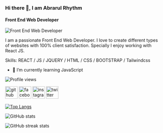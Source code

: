 ### Hi there 👋, I am Abrarul Rhythm
#### Front End Web Developer
![Front End Web Developer](https://scontent.fbzl4-1.fna.fbcdn.net/v/t39.30808-6/329924139_506315001471696_3455584900523753985_n.jpg?_nc_cat=106&ccb=1-7&_nc_sid=730e14&_nc_ohc=6OfHXuNLvpAAX9cjCrh&_nc_ht=scontent.fbzl4-1.fna&oh=00_AfBuEDKxtswy08F63v_xX1H9GQQeB6s4u4HvZFhvfk_uQg&oe=6440F7BA)

I am a passionate Front End Web Developer. I love to create different types of websites with 100% client satisfaction. Specially I enjoy working with React JS.

Skills: REACT / JS / JQUERY / HTML / CSS / BOOTSTRAP / Tailwindcss
 
- 🌱 I’m currently learning JavaScript 

![Profile views](https://gpvc.arturio.dev/AbrarulRhythm)  


[<img src='https://cdn.jsdelivr.net/npm/simple-icons@3.0.1/icons/github.svg' alt='github' height='40'>](https://github.com/AbrarulRhythm)  [<img src='https://cdn.jsdelivr.net/npm/simple-icons@3.0.1/icons/facebook.svg' alt='facebook' height='40'>](https://www.facebook.com/AbrarulRhythm1991)  [<img src='https://cdn.jsdelivr.net/npm/simple-icons@3.0.1/icons/instagram.svg' alt='instagram' height='40'>](https://www.instagram.com/abrarulrhythm/)  [<img src='https://cdn.jsdelivr.net/npm/simple-icons@3.0.1/icons/twitter.svg' alt='twitter' height='40'>](https://twitter.com/AbrarulRhythm)  

[![Top Langs](https://github-readme-stats.vercel.app/api/top-langs/?username=AbrarulRhythm)](https://github.com/anuraghazra/github-readme-stats)

![GitHub stats](https://github-readme-stats.vercel.app/api?username=AbrarulRhythm&show_icons=true)  

![GitHub streak stats](https://streak-stats.demolab.com/?user=AbrarulRhythm)  

<style>
 h1{
  color:red;
 }
</style>


